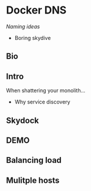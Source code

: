 # Docker DNS

*Naming ideas*

* Boring skydive

## Bio

## Intro

When shattering your monolith...

* Why service discovery 

## Skydock

## DEMO

## Balancing load

## Mulitple hosts



